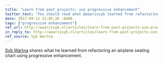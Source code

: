 ```yaml
---
title: "Learn from past projects: use progressive enhancement"
twitter_text: "You should read what @waarissyb learned from refactoring an airplane seating chart using progressive enhancement"
date: 2017-09-12 12:05:26 -0400
tags: ["progressive enhancement"]
ref_url: http://waarissyb.nl/articles/learn-from-past-projects-use-progressive-enhancement.html
in_reply_to: http://waarissyb.nl/articles/learn-from-past-projects-use-progressive-enhancement.html
ref_source: Syb Wartna
---
```


[Syb Wartna](https://twitter.com/waarissyb) shares what he learned from refactoring an airplane seating chart using progressive enhancement.